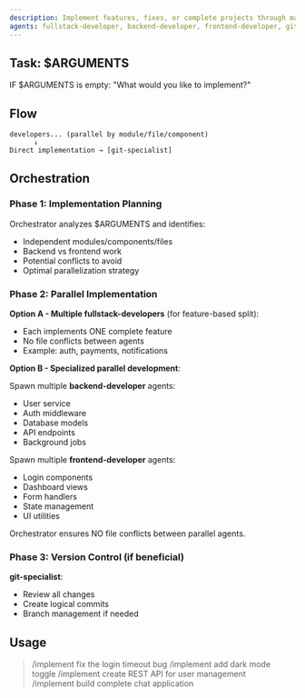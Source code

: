 ```yaml
---
description: Implement features, fixes, or complete projects through massive parallel development
agents: fullstack-developer, backend-developer, frontend-developer, git-specialist
---
```


## Task: $ARGUMENTS

IF $ARGUMENTS is empty: "What would you like to implement?"

## Flow
```
developers... (parallel by module/file/component)
      ↓
Direct implementation → [git-specialist]
```

## Orchestration

### Phase 1: Implementation Planning

Orchestrator analyzes $ARGUMENTS and identifies:
- Independent modules/components/files
- Backend vs frontend work
- Potential conflicts to avoid
- Optimal parallelization strategy

### Phase 2: Parallel Implementation

**Option A - Multiple fullstack-developers** (for feature-based split):
- Each implements ONE complete feature
- No file conflicts between agents
- Example: auth, payments, notifications

**Option B - Specialized parallel development**:

Spawn multiple **backend-developer** agents:
- User service
- Auth middleware  
- Database models
- API endpoints
- Background jobs

Spawn multiple **frontend-developer** agents:
- Login components
- Dashboard views
- Form handlers
- State management
- UI utilities

Orchestrator ensures NO file conflicts between parallel agents.

### Phase 3: Version Control (if beneficial)

**git-specialist**:
- Review all changes
- Create logical commits
- Branch management if needed

## Usage

> /implement fix the login timeout bug
> /implement add dark mode toggle
> /implement create REST API for user management  
> /implement build complete chat application